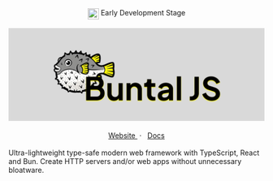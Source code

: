 <section align="center">
  <img align="top" src="https://media.tenor.com/yjOrdcOkLPUAAAAj/green-dot.gif" width="22px" height="22px" />
  <span>Early Development Stage</span>
<section>
<br/>
<section>
  <img src="./banner.png" alt="Buntal JS"/>
</section>
<br/>
<section align="center">
  <a href="https://buntaljs.org" target="_blank">
    Website
  </a>
  <span> &nbsp;&middot; &nbsp;</span>
  <a href="https://docs.buntaljs.org" target="_blank">
    Docs
  </a>
</section>
<br/>
<section align="left" markdown="1">
Ultra-lightweight type-safe modern web framework with TypeScript, React and Bun. Create HTTP servers and/or web apps without unnecessary bloatware.
</section>
